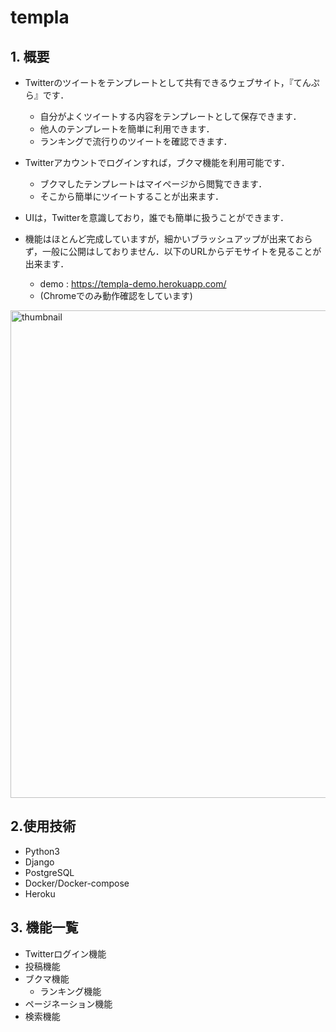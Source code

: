 # templa

## 1. 概要
- Twitterのツイートをテンプレートとして共有できるウェブサイト，『てんぷら』です．
  - 自分がよくツイートする内容をテンプレートとして保存できます．
  - 他人のテンプレートを簡単に利用できます．
  - ランキングで流行りのツイートを確認できます．

- Twitterアカウントでログインすれば，ブクマ機能を利用可能です．
  - ブクマしたテンプレートはマイページから閲覧できます．
  - そこから簡単にツイートすることが出来ます．

- UIは，Twitterを意識しており，誰でも簡単に扱うことができます．

- 機能はほとんど完成していますが，細かいブラッシュアップが出来ておらず，一般に公開はしておりません．以下のURLからデモサイトを見ることが出来ます．
  - demo : https://templa-demo.herokuapp.com/
  - (Chromeでのみ動作確認をしています)
  
<img width="780" alt="thumbnail" src="https://user-images.githubusercontent.com/48323671/94358563-006f5200-00dd-11eb-9ab3-63f3a8b881df.png">

## 2.使用技術

- Python3
- Django
- PostgreSQL
- Docker/Docker-compose
- Heroku

## 3. 機能一覧
- Twitterログイン機能
- 投稿機能
- ブクマ機能
  - ランキング機能
- ページネーション機能
- 検索機能
